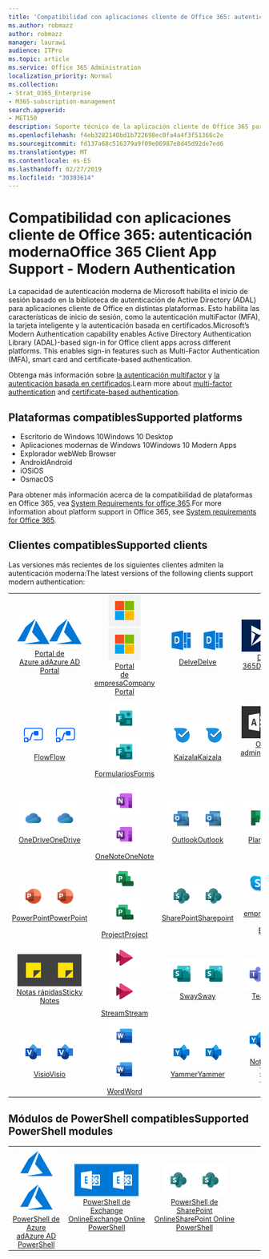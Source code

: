 ```yaml
---
title: 'Compatibilidad con aplicaciones cliente de Office 365: autenticación moderna'
ms.author: robmazz
author: robmazz
manager: laurawi
audience: ITPro
ms.topic: article
ms.service: Office 365 Administration
localization_priority: Normal
ms.collection:
- Strat_O365_Enterprise
- M365-subscription-management
search.appverid:
- MET150
description: Soporte técnico de la aplicación cliente de Office 365 para la autenticación moderna.
ms.openlocfilehash: f4eb3282140bd1b722698ec0fa4a4f3f51366c2e
ms.sourcegitcommit: fd137a68c516379a9f09e06987e8d45d92de7ed6
ms.translationtype: MT
ms.contentlocale: es-ES
ms.lasthandoff: 02/27/2019
ms.locfileid: "30303614"
---
```

# <a name="office-365-client-app-support---modern-authentication"></a><span data-ttu-id="a5fb8-103">Compatibilidad con aplicaciones cliente de Office 365: autenticación moderna</span><span class="sxs-lookup"><span data-stu-id="a5fb8-103">Office 365 Client App Support - Modern Authentication</span></span>

<span data-ttu-id="a5fb8-p101">La capacidad de autenticación moderna de Microsoft habilita el inicio de sesión basado en la biblioteca de autenticación de Active Directory (ADAL) para aplicaciones cliente de Office en distintas plataformas. Esto habilita las características de inicio de sesión, como la autenticación multiFactor (MFA), la tarjeta inteligente y la autenticación basada en certificados.</span><span class="sxs-lookup"><span data-stu-id="a5fb8-p101">Microsoft’s Modern Authentication capability enables Active Directory Authentication Library (ADAL)-based sign-in for Office client apps across different platforms. This enables sign-in features such as Multi-Factor Authentication (MFA), smart card and certificate-based authentication.</span></span>

<span data-ttu-id="a5fb8-106">Obtenga más información sobre [la autenticación multifactor](https://docs.microsoft.com/azure/active-directory/authentication/multi-factor-authentication) y [la autenticación basada en certificados](https://docs.microsoft.com/azure/active-directory/active-directory-certificate-based-authentication-get-started).</span><span class="sxs-lookup"><span data-stu-id="a5fb8-106">Learn more about [multi-factor authentication](https://docs.microsoft.com/azure/active-directory/authentication/multi-factor-authentication) and [certificate-based authentication](https://docs.microsoft.com/azure/active-directory/active-directory-certificate-based-authentication-get-started).</span></span>

## <a name="supported-platforms"></a><span data-ttu-id="a5fb8-107">Plataformas compatibles</span><span class="sxs-lookup"><span data-stu-id="a5fb8-107">Supported platforms</span></span>

 - <span data-ttu-id="a5fb8-108">Escritorio de Windows 10</span><span class="sxs-lookup"><span data-stu-id="a5fb8-108">Windows 10 Desktop</span></span>
 - <span data-ttu-id="a5fb8-109">Aplicaciones modernas de Windows 10</span><span class="sxs-lookup"><span data-stu-id="a5fb8-109">Windows 10 Modern Apps</span></span>
 - <span data-ttu-id="a5fb8-110">Explorador web</span><span class="sxs-lookup"><span data-stu-id="a5fb8-110">Web Browser</span></span>
 - <span data-ttu-id="a5fb8-111">Android</span><span class="sxs-lookup"><span data-stu-id="a5fb8-111">Android</span></span>
 - <span data-ttu-id="a5fb8-112">iOS</span><span class="sxs-lookup"><span data-stu-id="a5fb8-112">iOS</span></span>
 - <span data-ttu-id="a5fb8-113">Os</span><span class="sxs-lookup"><span data-stu-id="a5fb8-113">macOS</span></span>

<span data-ttu-id="a5fb8-114">Para obtener más información acerca de la compatibilidad de plataformas en Office 365, vea [System Requirements for office 365](https://products.office.com/office-system-requirements).</span><span class="sxs-lookup"><span data-stu-id="a5fb8-114">For more information about platform support in Office 365, see [System requirements for Office 365](https://products.office.com/office-system-requirements).</span></span>

## <a name="supported-clients"></a><span data-ttu-id="a5fb8-115">Clientes compatibles</span><span class="sxs-lookup"><span data-stu-id="a5fb8-115">Supported clients</span></span>

<span data-ttu-id="a5fb8-116">Las versiones más recientes de los siguientes clientes admiten la autenticación moderna:</span><span class="sxs-lookup"><span data-stu-id="a5fb8-116">The latest versions of the following clients support modern authentication:</span></span>

| | | | | | |
|:---:|:---:|:---:|:---:|:---:|:---:|
| <span data-ttu-id="a5fb8-117">![Icono de Azure](media/o365-azure-64x64.png)</span><span class="sxs-lookup"><span data-stu-id="a5fb8-117">![Azure icon](media/o365-azure-64x64.png)</span></span> <br> [<span data-ttu-id="a5fb8-118">Portal de <br> Azure ad</span><span class="sxs-lookup"><span data-stu-id="a5fb8-118">Azure AD <br> Portal </span></span>](https://azure.microsoft.com/features/azure-portal/) | <span data-ttu-id="a5fb8-119">![Icono del portal de empresa](media/o365-microsoft-64x64.png)</span><span class="sxs-lookup"><span data-stu-id="a5fb8-119">![Company portal icon](media/o365-microsoft-64x64.png)</span></span> <br> [<span data-ttu-id="a5fb8-120">Portal <br> de empresa</span><span class="sxs-lookup"><span data-stu-id="a5fb8-120">Company <br> Portal </span></span>](https://docs.microsoft.com/intune-user-help/sign-in-to-the-company-portal) | <span data-ttu-id="a5fb8-121">![Icono de Delve](media/o365-delve-64x64.png)</span><span class="sxs-lookup"><span data-stu-id="a5fb8-121">![Delve icon](media/o365-delve-64x64.png)</span></span> <br> [<span data-ttu-id="a5fb8-122">Delve</span><span class="sxs-lookup"><span data-stu-id="a5fb8-122">Delve</span></span>](https://products.office.com/business/intelligent-search) | <span data-ttu-id="a5fb8-123">![Icono de Dynamics 365](media/o365-dynamics365-64x64.png)</span><span class="sxs-lookup"><span data-stu-id="a5fb8-123">![Dynamics 365 icon](media/o365-dynamics365-64x64.png)</span></span> <br> [<span data-ttu-id="a5fb8-124">Dynamics 365</span><span class="sxs-lookup"><span data-stu-id="a5fb8-124">Dynamics 365</span></span>](https://dynamics.microsoft.com) | <span data-ttu-id="a5fb8-125">![Icono de Excel](media/o365-excel-64x64.png)</span><span class="sxs-lookup"><span data-stu-id="a5fb8-125">![Excel icon](media/o365-excel-64x64.png)</span></span> <br> [<span data-ttu-id="a5fb8-126">Excel</span><span class="sxs-lookup"><span data-stu-id="a5fb8-126">Excel</span></span>](https://products.office.com/excel) |
| <span data-ttu-id="a5fb8-127">![Icono de flujo](media/o365-flow-64x64.png)</span><span class="sxs-lookup"><span data-stu-id="a5fb8-127">![Flow icon](media/o365-flow-64x64.png)</span></span> <br> [<span data-ttu-id="a5fb8-128">Flow</span><span class="sxs-lookup"><span data-stu-id="a5fb8-128">Flow</span></span>](https://flow.microsoft.com) | <span data-ttu-id="a5fb8-129">![Icono formularios](media/o365-forms-64x64.png)</span><span class="sxs-lookup"><span data-stu-id="a5fb8-129">![Forms icon](media/o365-forms-64x64.png)</span></span> <br> [<span data-ttu-id="a5fb8-130">Formularios</span><span class="sxs-lookup"><span data-stu-id="a5fb8-130">Forms</span></span>](https://flow.microsoft.com/connectors/shared_microsoftforms/microsoft-forms/) | <span data-ttu-id="a5fb8-131">![Icono de Kaizala](media/o365-kaizala-64x64.png)</span><span class="sxs-lookup"><span data-stu-id="a5fb8-131">![Kaizala icon](media/o365-kaizala-64x64.png)</span></span> <br> [<span data-ttu-id="a5fb8-132">Kaizala</span><span class="sxs-lookup"><span data-stu-id="a5fb8-132">Kaizala</span></span>](https://products.office.com/en/business/microsoft-kaizala) | <span data-ttu-id="a5fb8-133">![Icono de Office 365 administrador](media/o365-o365admin-64x64.png)</span><span class="sxs-lookup"><span data-stu-id="a5fb8-133">![Office 365 Admin icon](media/o365-o365admin-64x64.png)</span></span> <br> [<span data-ttu-id="a5fb8-134">Office 365 <br> administrador</span><span class="sxs-lookup"><span data-stu-id="a5fb8-134">Office 365 <br> Admin</span></span>](https://products.office.com/business/manage-office-365-admin-app) | <span data-ttu-id="a5fb8-135">![Icono de lente](media/o365-lens-64x64.png)</span><span class="sxs-lookup"><span data-stu-id="a5fb8-135">![Lens icon](media/o365-lens-64x64.png)</span></span> <br> [<span data-ttu-id="a5fb8-136">Office Lens</span><span class="sxs-lookup"><span data-stu-id="a5fb8-136">Office Lens</span></span>](https://www.microsoft.com/p/office-lens/9wzdncrfj3t8?activetab=pivot%3Aoverviewtab) | 
| <span data-ttu-id="a5fb8-137">![Icono de OneDrive para la empresa](media/o365-OneDrive-64x64.png)</span><span class="sxs-lookup"><span data-stu-id="a5fb8-137">![OneDrive for Business icon](media/o365-OneDrive-64x64.png)</span></span> <br> [<span data-ttu-id="a5fb8-138">OneDrive</span><span class="sxs-lookup"><span data-stu-id="a5fb8-138">OneDrive</span></span>](https://products.office.com/onedrive-for-business/online-cloud-storage) |  <span data-ttu-id="a5fb8-139">![Icono de OneNote](media/o365-OneNote-64x64.png)</span><span class="sxs-lookup"><span data-stu-id="a5fb8-139">![OneNote icon](media/o365-OneNote-64x64.png)</span></span> <br> [<span data-ttu-id="a5fb8-140">OneNote</span><span class="sxs-lookup"><span data-stu-id="a5fb8-140">OneNote</span></span>](https://products.office.com/onenote) | <span data-ttu-id="a5fb8-141">![Icono de Outlook](media/o365-outlook-64x64.png)</span><span class="sxs-lookup"><span data-stu-id="a5fb8-141">![Outlook icon](media/o365-outlook-64x64.png)</span></span> <br> [<span data-ttu-id="a5fb8-142">Outlook</span><span class="sxs-lookup"><span data-stu-id="a5fb8-142">Outlook</span></span>](https://products.office.com/outlook) | <span data-ttu-id="a5fb8-143">![Icono de Planner](media/o365-planner-64x64.png)</span><span class="sxs-lookup"><span data-stu-id="a5fb8-143">![Planner icon](media/o365-planner-64x64.png)</span></span> <br> [<span data-ttu-id="a5fb8-144">Planner</span><span class="sxs-lookup"><span data-stu-id="a5fb8-144">Planner</span></span>](https://products.office.com/business/task-management-software) | <span data-ttu-id="a5fb8-145">![Icono de PowerBI](media/o365-powerbi-64x64.png)</span><span class="sxs-lookup"><span data-stu-id="a5fb8-145">![PowerBI icon](media/o365-powerbi-64x64.png)</span></span> <br> [<span data-ttu-id="a5fb8-146">Power BI</span><span class="sxs-lookup"><span data-stu-id="a5fb8-146">Power BI</span></span>](https://powerbi.microsoft.com)
| <span data-ttu-id="a5fb8-147">![Icono de PowerPoint](media/o365-powerpoint-64x64.png)</span><span class="sxs-lookup"><span data-stu-id="a5fb8-147">![PowerPoint icon](media/o365-powerpoint-64x64.png)</span></span> <br> [<span data-ttu-id="a5fb8-148">PowerPoint</span><span class="sxs-lookup"><span data-stu-id="a5fb8-148">PowerPoint</span></span>](https://products.office.com/powerpoint) | <span data-ttu-id="a5fb8-149">![Icono de proyecto](media/o365-project-64x64.png)</span><span class="sxs-lookup"><span data-stu-id="a5fb8-149">![Project icon](media/o365-project-64x64.png)</span></span> <br> [<span data-ttu-id="a5fb8-150">Project</span><span class="sxs-lookup"><span data-stu-id="a5fb8-150">Project</span></span>](https://products.office.com/project) | <span data-ttu-id="a5fb8-151">![Icono de SharePoint](media/o365-sharepoint-64x64.png)</span><span class="sxs-lookup"><span data-stu-id="a5fb8-151">![SharePoint icon](media/o365-sharepoint-64x64.png)</span></span> <br> [<span data-ttu-id="a5fb8-152">SharePoint</span><span class="sxs-lookup"><span data-stu-id="a5fb8-152">Sharepoint</span></span>](https://products.office.com/sharepoint) | <span data-ttu-id="a5fb8-153">![Icono de Skype empresarial](media/o365-skypeforbusiness-64x64.png)</span><span class="sxs-lookup"><span data-stu-id="a5fb8-153">![Skype for Business icon](media/o365-skypeforbusiness-64x64.png)</span></span> <br> [<span data-ttu-id="a5fb8-154">Skype <br> empresarial</span><span class="sxs-lookup"><span data-stu-id="a5fb8-154">Skype for <br> Business</span></span>](https://www.skype.com/business/) | <span data-ttu-id="a5fb8-155">![Icono de StaffHub](media/o365-staffhub-64x64.png)</span><span class="sxs-lookup"><span data-stu-id="a5fb8-155">![StaffHub icon](media/o365-staffhub-64x64.png)</span></span> <br> [<span data-ttu-id="a5fb8-156">StaffHub</span><span class="sxs-lookup"><span data-stu-id="a5fb8-156">StaffHub</span></span>](https://products.office.com/microsoft-staffhub/staff-scheduling-software)
| <span data-ttu-id="a5fb8-157">![Icono de notas adhesivas](media/o365-stickynotes-64x64.png)</span><span class="sxs-lookup"><span data-stu-id="a5fb8-157">![Sticky Notes icon](media/o365-stickynotes-64x64.png)</span></span> <br> [<span data-ttu-id="a5fb8-158">Notas rápidas</span><span class="sxs-lookup"><span data-stu-id="a5fb8-158">Sticky Notes</span></span>](https://www.microsoft.com/p/microsoft-sticky-notes/9nblggh4qghw) | <span data-ttu-id="a5fb8-159">![Icono de secuencia](media/o365-stream-64x64.png)</span><span class="sxs-lookup"><span data-stu-id="a5fb8-159">![Stream icon](media/o365-stream-64x64.png)</span></span> <br> [<span data-ttu-id="a5fb8-160">Stream</span><span class="sxs-lookup"><span data-stu-id="a5fb8-160">Stream</span></span>](https://stream.microsoft.com) | <span data-ttu-id="a5fb8-161">![Icono de Sway](media/o365-sway-64x64.png)</span><span class="sxs-lookup"><span data-stu-id="a5fb8-161">![Sway icon](media/o365-sway-64x64.png)</span></span> <br> [<span data-ttu-id="a5fb8-162">Sway</span><span class="sxs-lookup"><span data-stu-id="a5fb8-162">Sway</span></span>](https://sway.com) | <span data-ttu-id="a5fb8-163">![Icono de Teams](media/o365-teams-64x64.png)</span><span class="sxs-lookup"><span data-stu-id="a5fb8-163">![Teams icon](media/o365-teams-64x64.png)</span></span> <br> [<span data-ttu-id="a5fb8-164">Teams</span><span class="sxs-lookup"><span data-stu-id="a5fb8-164">Teams</span></span>](https://products.office.com/microsoft-teams/group-chat-software) | <span data-ttu-id="a5fb8-165">![Icono de tarea pendiente](media/o365-todo-64x64.png)</span><span class="sxs-lookup"><span data-stu-id="a5fb8-165">![To-Do icon](media/o365-todo-64x64.png)</span></span> <br> [<span data-ttu-id="a5fb8-166">To-Do</span><span class="sxs-lookup"><span data-stu-id="a5fb8-166">To-Do</span></span>](https://todo.microsoft.com)
| <span data-ttu-id="a5fb8-167">![Icono de Visio](media/o365-visio-64x64.png)</span><span class="sxs-lookup"><span data-stu-id="a5fb8-167">![Visio icon](media/o365-visio-64x64.png)</span></span> <br> [<span data-ttu-id="a5fb8-168">Visio</span><span class="sxs-lookup"><span data-stu-id="a5fb8-168">Visio</span></span>](https://products.office.com/visio/flowchart-software) | <span data-ttu-id="a5fb8-169">![Icono de Word](media/o365-word-64x64.png)</span><span class="sxs-lookup"><span data-stu-id="a5fb8-169">![Word icon](media/o365-word-64x64.png)</span></span> <br> [<span data-ttu-id="a5fb8-170">Word</span><span class="sxs-lookup"><span data-stu-id="a5fb8-170">Word</span></span>](https://products.office.com/word) |<span data-ttu-id="a5fb8-171">![Icono de Yammer](media/o365-yammer-64x64.png)</span><span class="sxs-lookup"><span data-stu-id="a5fb8-171">![Yammer icon](media/o365-yammer-64x64.png)</span></span> <br> [<span data-ttu-id="a5fb8-172">Yammer</span><span class="sxs-lookup"><span data-stu-id="a5fb8-172">Yammer</span></span>](https://products.office.com/yammer/yammer-overview) | <span data-ttu-id="a5fb8-173">![Icono de Yammer](media/o365-yammer-64x64.png)</span><span class="sxs-lookup"><span data-stu-id="a5fb8-173">![Yammer icon](media/o365-yammer-64x64.png)</span></span> <br> [<span data-ttu-id="a5fb8-174">Notificador de Yammer <br></span><span class="sxs-lookup"><span data-stu-id="a5fb8-174">Yammer <br> Notifier</span></span>](https://products.office.com/yammer/yammer-overview) |  |

## <a name="supported-powershell-modules"></a><span data-ttu-id="a5fb8-175">Módulos de PowerShell compatibles</span><span class="sxs-lookup"><span data-stu-id="a5fb8-175">Supported PowerShell modules</span></span>

| | | | | | |
|:---:|:---:|:---:|:---:|:---:|:---:|
| <span data-ttu-id="a5fb8-176">![Icono de Azure](media/o365-azure-64x64.png)</span><span class="sxs-lookup"><span data-stu-id="a5fb8-176">![Azure icon](media/o365-azure-64x64.png)</span></span> <br> [<span data-ttu-id="a5fb8-177">PowerShell de <br> Azure ad</span><span class="sxs-lookup"><span data-stu-id="a5fb8-177">Azure AD <br> PowerShell</span></span>](https://docs.microsoft.com/powershell/azure/active-directory/overview?view=azureadps-2.0) | <span data-ttu-id="a5fb8-178">![Icono de Exchange](media/o365-exchange-64x64.png)</span><span class="sxs-lookup"><span data-stu-id="a5fb8-178">![Exchange icon](media/o365-exchange-64x64.png)</span></span> <br> [<span data-ttu-id="a5fb8-179">PowerShell de <br> Exchange Online</span><span class="sxs-lookup"><span data-stu-id="a5fb8-179">Exchange Online <br> PowerShell</span></span>](https://docs.microsoft.com/powershell/exchange/exchange-online/exchange-online-powershell?view=exchange-ps) | <span data-ttu-id="a5fb8-180">![Icono de SharePoint](media/o365-sharepoint-64x64.png)</span><span class="sxs-lookup"><span data-stu-id="a5fb8-180">![SharePoint icon](media/o365-sharepoint-64x64.png)</span></span> <br> [<span data-ttu-id="a5fb8-181">PowerShell de <br> SharePoint Online</span><span class="sxs-lookup"><span data-stu-id="a5fb8-181">SharePoint Online <br> PowerShell</span></span>](https://docs.microsoft.com/sharepoint/manage-team-and-communication-sites-in-powershell)